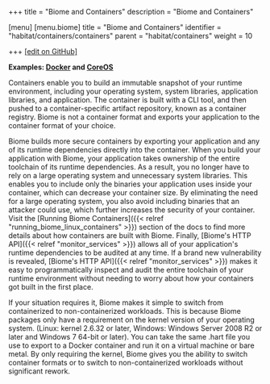 +++
title = "Biome and Containers"
description = "Biome and Containers"

[menu]
  [menu.biome]
    title = "Biome and Containers"
    identifier = "habitat/containers/containers"
    parent = "habitat/containers"
    weight = 10

+++
[\[edit on GitHub\]](https://github.com/habitat-sh/habitat/blob/master/components/docs-chef-io/content/habitat/containers.md)

**Examples: [Docker](https://www.docker.com/) and [CoreOS](https://coreos.com/)**

Containers enable you to build an immutable snapshot of your runtime environment, including your operating system, system libraries, application libraries, and application. The container is built with a CLI tool, and then pushed to a container-specific artifact repository, known as a container registry. Biome is not a container format and exports your application to the container format of your choice.

Biome builds more secure containers by exporting your application and any of its runtime dependencies directly into the container. When you build your application with Biome, your application takes ownership of the entire toolchain of its runtime dependencies. As a result, you no longer have to rely on a large operating system and unnecessary system libraries. This enables you to include only the binaries your application uses inside your container, which can decrease your container size. By eliminating the need for a large operating system, you also avoid including binaries that an attacker could use, which further increases the security of your container. Visit the [Running Biome Containers]({{< relref "running_biome_linux_containers" >}}) section of the docs to find more details about how containers are built with Biome. Finally, [Biome's HTTP API]({{< relref "monitor_services" >}}) allows all of your application's runtime dependencies to be audited at any time. If a brand new vulnerability is revealed, [Biome's HTTP API]({{< relref "monitor_services" >}}) makes it easy to programmatically inspect and audit the entire toolchain of your runtime environment without needing to worry about how your containers got built in the first place.

If your situation requires it, Biome makes it simple to switch from containerized to non-containerized workloads. This is because Biome packages only have a requirement on the kernel version of your operating system. (Linux: kernel 2.6.32 or later, Windows: Windows Server 2008 R2 or later and Windows 7 64-bit or later). You can take the same .hart file you use to export to a Docker container and run it on a virtual machine or bare metal. By only requiring the kernel, Biome gives you the ability to switch container formats or to switch to non-containerized workloads without significant rework.

